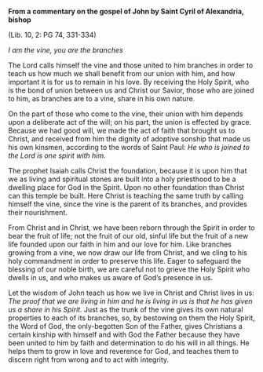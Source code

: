 

**From a commentary on the gospel of John by Saint Cyril of Alexandria, bishop**

(Lib. 10, 2: PG 74, 331-334)

_I am the vine, you are the branches_

The Lord calls himself the vine and those united to him branches in order to teach us how much we shall benefit from our union with him, and how important it is for us to remain in his love. By receiving the Holy Spirit, who is the bond of union between us and Christ our Savior, those who are joined to him, as branches are to a vine, share in his own nature.

On the part of those who come to the vine, their union with him depends upon a deliberate act of the will; on his part, the union is effected by grace. Because we had good will, we made the act of faith that brought us to Christ, and received from him the dignity of adoptive sonship that made us his own kinsmen, according to the words of Saint Paul: _He who is joined to the Lord is one spirit with him._

The prophet Isaiah calls Christ the foundation, because it is upon him that we as living and spiritual stones are built into a holy priesthood to be a dwelling place for God in the Spirit. Upon no other foundation than Christ can this temple be built. Here Christ is teaching the same truth by calling himself the vine, since the vine is the parent of its branches, and provides their nourishment.

From Christ and in Christ, we have been reborn through the Spirit in order to bear the fruit of life; not the fruit of our old, sinful life but the fruit of a new life founded upon our faith in him and our love for him. Like branches growing from a vine, we now draw our life from Christ, and we cling to his holy commandment in order to preserve this life. Eager to safeguard the blessing of our noble birth, we are careful not to grieve the Holy Spirit who dwells in us, and who makes us aware of God’s presence in us.

Let the wisdom of John teach us how we live in Christ and Christ lives in us: _The proof that we are living in him and he is living in us is that he has given us a share in his Spirit._ Just as the trunk of the vine gives its own natural properties to each of its branches, so, by bestowing on them the Holy Spirit, the Word of God, the only-begotten Son of the Father, gives Christians a certain kinship with himself and with God the Father because they have been united to him by faith and determination to do his will in all things. He helps them to grow in love and reverence for God, and teaches them to discern right from wrong and to act with integrity.

